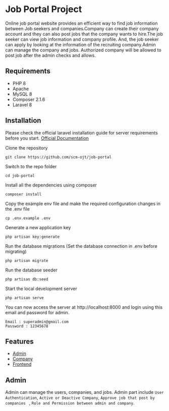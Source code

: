 # Job Portal Project
Online job portal website provides an efficient way to find job information between Job seekers and companies.Company can create their company account and they can also post jobs that the company wants to hire.The job seeker can view job information and  company profile. And, the job seeker can apply by looking at  the information of the recruiting company.Admin can manage the company and jobs. Authorized company will be allowed to post job after the admin checks and allows.

## Requirements

- PHP 8
- Apache 
- MySQL 8
- Composer 2.1.6
- Laravel 8

## Installation

Please check the official laravel installation guide for server requirements before you start.
[Official Documentation](https://laravel.com/docs/8.x)

Clone the repository
```
git clone https://github.com/scm-ojt/job-portal
```
Switch to the repo folder
```
cd job-portal
```
Install all the dependencies using composer
```
composer install
```
Copy the example env file and make the required configuration changes in the .env file
```
cp .env.example .env
```
Generate a new application key
```
php artisan key:generate
```
Run the database migrations (Set the database connection in .env before migrating)
```
php artisan migrate
```
Run the database seeder 
```
php artisan db:seed
```
Start the local development server
```
php artisan serve
```
You can now access the server at http://localhost:8000 and login using this email and password for admin.

```
Email : superadmin@gmail.com
Password : 12345678
```





## Features

- [Admin](#Admin)
- [Company](#Company)
- [Frontend](#Frontend)


## Admin
Admin can manage the users, companies, and jobs. Admin part include `User Authentication`, `Active or Deactive Company`, `Approve job that post by companies ` , `Role and Permission between admin and company`.
    
